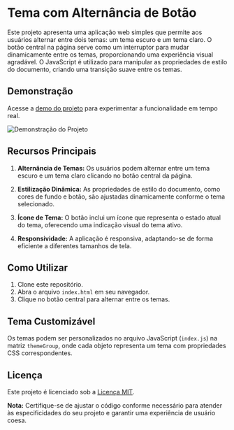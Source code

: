 # Tema com Alternância de Botão

Este projeto apresenta uma aplicação web simples que permite aos usuários alternar entre dois temas: um tema escuro e um tema claro. O botão central na página serve como um interruptor para mudar dinamicamente entre os temas, proporcionando uma experiência visual agradável. O JavaScript é utilizado para manipular as propriedades de estilo do documento, criando uma transição suave entre os temas.

## Demonstração

Acesse a [demo do projeto](https://eupane.github.io/projetos/buttonSwitch/) para experimentar a funcionalidade em tempo real.

![Demonstração do Projeto](https://i.imgur.com/NRum6Xd.png)

## Recursos Principais

1. **Alternância de Temas:** Os usuários podem alternar entre um tema escuro e um tema claro clicando no botão central da página.

2. **Estilização Dinâmica:** As propriedades de estilo do documento, como cores de fundo e botão, são ajustadas dinamicamente conforme o tema selecionado.

3. **Ícone de Tema:** O botão inclui um ícone que representa o estado atual do tema, oferecendo uma indicação visual do tema ativo.

4. **Responsividade:** A aplicação é responsiva, adaptando-se de forma eficiente a diferentes tamanhos de tela.

## Como Utilizar

1. Clone este repositório.
2. Abra o arquivo `index.html` em seu navegador.
3. Clique no botão central para alternar entre os temas.

## Tema Customizável

Os temas podem ser personalizados no arquivo JavaScript (`index.js`) na matriz `themeGroup`, onde cada objeto representa um tema com propriedades CSS correspondentes.

## Licença

Este projeto é licenciado sob a [Licença MIT](LICENSE).

**Nota:** Certifique-se de ajustar o código conforme necessário para atender às especificidades do seu projeto e garantir uma experiência de usuário coesa.

